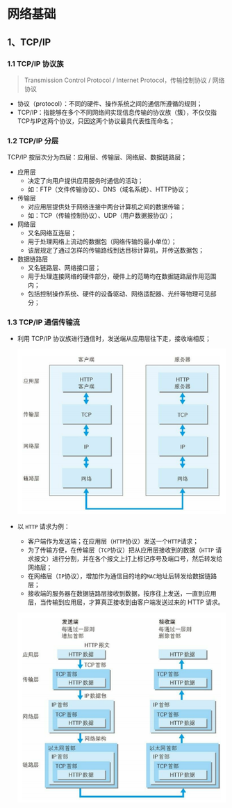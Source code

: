 # 网络基础

## 1、TCP/IP

### 1.1 TCP/IP 协议族

> Transmission Control Protocol / Internet Protocol，传输控制协议 / 网络协议

- 协议（protocol）：不同的硬件、操作系统之间的通信所遵循的规则；
- TCP/IP：指能够在多个不同网络间实现信息传输的协议族（簇），不仅仅指TCP与IP这两个协议，只因这两个协议最具代表性而命名；

### 1.2 TCP/IP 分层

TCP/IP 按层次分为四层：应用层、传输层、网络层、数据链路层；

- 应用层
  - 决定了向用户提供应用服务时通信的活动；
  - 如：FTP（文件传输协议）、DNS（域名系统）、HTTP协议；
- 传输层
  - 对应用层提供处于网络连接中两台计算机之间的数据传输；
  - 如：TCP（传输控制协议）、UDP（用户数据报协议）；
- 网络层
  - 又名网络互连层；
  - 用于处理网络上流动的数据包（网络传输的最小单位）；
  - 该层规定了通过怎样的传输路线到达目标计算机，并传送数据包；
- 数据链路层
  - 又名链路层、网络接口层；
  - 用于处理连接网络的硬件部分，硬件上的范畴均在数据链路层作用范围内；
  - 包括控制操作系统、硬件的设备驱动、网络适配器、光纤等物理可见部分；

### 1.3 TCP/IP 通信传输流

- 利用 TCP/IP 协议族进行通信时，发送端从应用层往下走，接收端相反；

  ![image-20210813110605906](pictures/image-20210813110605906.png)

- 以 `HTTP` 请求为例：

  - 客户端作为发送端；在应用层（`HTTP`协议）发送一个`HTTP`请求；
  - 为了传输方便，在传输层（`TCP`协议）把从应用层接收到的数据（`HTTP` 请求报文）进行分割，并在各个报文上打上标记序号及端口号，然后转发给网络层；
  - 在网络层（`IP`协议），增加作为通信目的地的`MAC`地址后转发给数据链路层；
  - 接收端的服务器在数据链路层接收到数据，按序往上发送，一直到应用层，当传输到应用层，才算真正接收到由客户端发送过来的 HTTP 请求。

  ![image-20210813111024324](pictures/image-20210813111024324.png)

